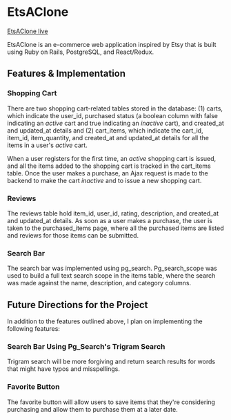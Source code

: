 # EtsAClone

[EtsAClone live](http://etsaclone.christinetwang.me/)

EtsAClone is an e-commerce web application inspired by Etsy that is built using Ruby on Rails, PostgreSQL, and React/Redux.

## Features & Implementation

### Shopping Cart

There are two shopping cart-related tables stored in the database: (1) carts, which indicate the user_id, purchased status (a boolean column with false indicating an *active* cart and true indicating an *inactive* cart), and created_at and updated_at details and (2) cart_items, which indicate the cart_id, item_id, item_quantity, and  created_at and updated_at details for all the items in a user's *active* cart.

When a user registers for the first time, an *active* shopping cart is issued, and all the items added to the shopping cart is tracked in the cart_items table. Once the user makes a purchase, an Ajax request is made to the backend to make the cart *inactive* and to issue a new shopping cart.

### Reviews

The reviews table hold item_id, user_id, rating, description, and created_at and updated_at details. As soon as a user makes a purchase, the user is taken to the purchased_items page, where all the purchased items are listed and reviews for those items can be submitted.

### Search Bar

The search bar was implemented using pg_search. Pg_search_scope was used to build a full text search scope in the items table, where the search was made against the name, description, and category columns.

## Future Directions for the Project

In addition to the features outlined above, I plan on implementing the following features:

### Search Bar Using Pg_Search's Trigram Search

Trigram search will be more forgiving and return search results for words that might have typos and misspellings.

### Favorite Button

The favorite button will allow users to save items that they're considering purchasing and allow them to purchase them at a later date.
